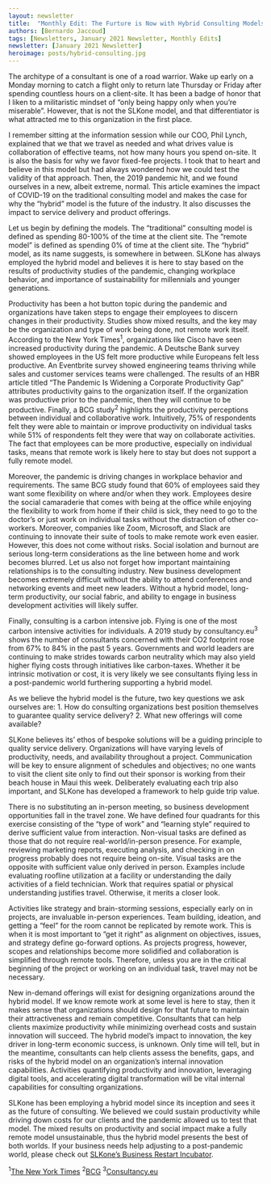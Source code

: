 ```yaml
---
layout: newsletter
title:  "Monthly Edit: The Furture is Now with Hybrid Consulting Models"
authors: [Bernardo Jaccoud]
tags: [Newsletters, January 2021 Newsletter, Monthly Edits]
newsletter: [January 2021 Newsletter]
heroimage: posts/hybrid-consulting.jpg
---
```

The architype of a consultant is one of a road warrior. Wake up early on a Monday morning to catch a flight only to return late Thursday or Friday after spending countless hours on a client-site. It has been a badge of honor that I liken to a militaristic mindset of “only being happy only when you’re miserable”. However, that is not the SLKone model, and that differentiator is what attracted me to this organization in the first place. 

I remember sitting at the information session while our COO, Phil Lynch, explained that we that we travel as needed and what drives value is collaboration of effective teams, not how many hours you spend on-site. It is also the basis for why we favor fixed-fee projects. I took that to heart and believe in this model but had always wondered how we could test the validity of that approach. Then, the 2019 pandemic hit, and we found ourselves in a new, albeit extreme, normal. This article examines the impact of COVID-19 on the traditional consulting model and makes the case for why the “hybrid” model is the future of the industry. It also discusses the impact to service delivery and product offerings.

Let us begin by defining the models. The “traditional” consulting model is defined as spending 80-100% of the time at the client site. The “remote model” is defined as spending 0% of time at the client site. The “hybrid” model, as its name suggests, is somewhere in between. SLKone has always employed the hybrid model and believes it is here to stay based on the results of productivity studies of the pandemic, changing workplace behavior, and importance of sustainability for millennials and younger generations.

Productivity has been a hot button topic during the pandemic and organizations have taken steps to engage their employees to discern changes in their productivity. Studies show mixed results, and the key may be the organization and type of work being done, not remote work itself. According to the New York Times<sup>1</sup>, organizations like Cisco have seen increased productivity during the pandemic. A Deutsche Bank survey showed employees in the US felt more productive while Europeans felt less productive. An Eventbrite survey showed engineering teams thriving while sales and customer services teams were challenged. The results of an HBR article titled “The Pandemic Is Widening a Corporate Productivity Gap” attributes productivity gains to the organization itself. If the organization was productive prior to the pandemic, then they will continue to be productive. Finally, a BCG study<sup>2</sup> highlights the productivity perceptions between individual and collaborative work. Intuitively, 75% of respondents felt they were able to maintain or improve productivity on individual tasks while 51% of respondents felt they were that way on collaborate activities. The fact that employees can be more productive, especially on individual tasks, means that remote work is likely here to stay but does not support a fully remote model. 

Moreover, the pandemic is driving changes in workplace behavior and requirements. The same BCG study found that 60% of employees said they want some flexibility on where and/or when they work. Employees desire the social camaraderie that comes with being at the office while enjoying the flexibility to work from home if their child is sick, they need to go to the doctor’s or just work on individual tasks without the distraction of other co-workers. Moreover, companies like Zoom, Microsoft, and Slack are continuing to innovate their suite of tools to make remote work even easier. However, this does not come without risks. Social isolation and burnout are serious long-term considerations as the line between home and work becomes blurred. Let us also not forget how important maintaining relationships is to the consulting industry. New business development becomes extremely difficult without the ability to attend conferences and networking events and meet new leaders. Without a hybrid model, long-term productivity, our social fabric, and ability to engage in business development activities will likely suffer. 

Finally, consulting is a carbon intensive job. Flying is one of the most carbon intensive activities for individuals. A 2019 study by consultancy.eu<sup>3</sup> shows the number of consultants concerned with their CO2 footprint rose from 67% to 84% in the past 5 years. Governments and world leaders are continuing to make strides towards carbon neutrality which may also yield higher flying costs through initiatives like carbon-taxes. Whether it be intrinsic motivation or cost, it is very likely we see consultants flying less in a post-pandemic world furthering supporting a hybrid model.

As we believe the hybrid model is the future, two key questions we ask ourselves are: 1. How do consulting organizations best position themselves to guarantee quality service delivery? 2. What new offerings will come available? 

SLKone believes its’ ethos of bespoke solutions will be a guiding principle to quality service delivery. Organizations will have varying levels of productivity, needs, and availability throughout a project. Communication will be key to ensure alignment of schedules and objectives; no one wants to visit the client site only to find out their sponsor is working from their beach house in Maui this week. Deliberately evaluating each trip also important, and SLKone has developed a framework to help guide trip value. 

There is no substituting an in-person meeting, so business development opportunities fall in the travel zone. We have defined four quadrants for this exercise consisting of the “type of work” and “learning style” required to derive sufficient value from interaction. Non-visual tasks are defined as those that do not require real-world/in-person presence. For example, reviewing marketing reports, executing analysis, and checking in on progress probably does not require being on-site. Visual tasks are the opposite with sufficient value only derived in person. Examples include evaluating roofline utilization at a facility or understanding the daily activities of a field technician. Work that requires spatial or physical understanding justifies travel. Otherwise, it merits a closer look.  

Activities like strategy and brain-storming sessions, especially early on in projects, are invaluable in-person experiences. Team building, ideation, and getting a “feel” for the room cannot be replicated by remote work. This is when it is most important to “get it right” as alignment on objectives, issues, and strategy define go-forward options. As projects progress, however, scopes and relationships become more solidified and collaboration is simplified through remote tools. Therefore, unless you are in the critical beginning of the project or working on an individual task, travel may not be necessary. 

New in-demand offerings will exist for designing organizations around the hybrid model. If we know remote work at some level is here to stay, then it makes sense that organizations should design for that future to maintain their attractiveness and remain competitive. Consultants that can help clients maximize productivity while minimizing overhead costs and sustain innovation will succeed. The hybrid model’s impact to innovation, the key driver in long-term economic success, is unknown. Only time will tell, but in the meantime, consultants can help clients assess the benefits, gaps, and risks of the hybrid model on an organization’s internal innovation capabilities. Activities quantifying productivity and innovation, leveraging digital tools, and accelerating digital transformation will be vital internal capabilities for consulting organizations. 

SLKone has been employing a hybrid model since its inception and sees it as the future of consulting. We believed we could sustain productivity while driving down costs for our clients and the pandemic allowed us to test that model. The mixed results on productivity and social impact make a fully remote model unsustainable, thus the hybrid model presents the best of both worlds. If your business needs help adjusting to a post-pandemic world, please check out <a href="https://slkone.com/restart/">SLKone’s Business Restart Incubator</a>.

<sup>1</sup><a href="https://nyti.ms/2IQ9rm6">The New York Times</a>
<sup>2</sup><a href="https://on.bcg.com/3qYwCf8">BCG</a>
<sup>3</sup><a href="https://bit.ly/3gNzGpQ">Consultancy.eu</a>
